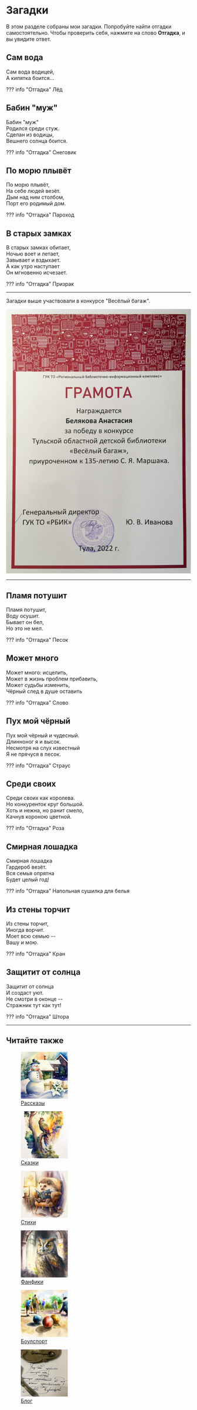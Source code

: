 # Загадки

В этом разделе собраны мои загадки. Попробуйте найти отгадки самостоятельно. Чтобы проверить себя, нажмите на слово **Отгадка**, и вы увидите ответ.

## Сам вода

Сам вода водицей,  
А кипятка боится...

??? info "Отгадка"
    Лёд

## Бабин "муж"

Бабин "муж"  
Родился среди стуж.  
Сделан из водицы,  
Вешнего солнца боится.

??? info "Отгадка"
    Снеговик

## По морю плывёт

По морю плывёт,  
На себе людей везёт.  
Дым над ним столбом,  
Порт его родимый дом.

??? info "Отгадка"
    Пароход

## В старых замках

В старых замках обитает,  
Ночью воет и летает,  
Завывает и вздыхает.  
А как утро наступает  
Он мгновенно исчезает.

??? info "Отгадка"
    Призрак

***

Загадки выше участвовали в конкурсе "Весёлый багаж".

![Грамота](images/achievements/gramota.jpg)

***

## Пламя потушит

Пламя потушит,  
Воду осушит.  
Бывает он бел,  
Но это не мел.

??? info "Отгадка"
    Песок

## Может много

Может много: исцелить,  
Может в жизнь проблем прибавить,  
Может судьбы изменить,  
Чёрный след в душе оставить

??? info "Отгадка"
    Слово

## Пух мой чёрный

Пух мой чёрный и чудесный.  
Длинноног я и высок.  
Несмотря на слух известный  
Я не прячуся в песок.

??? info "Отгадка"
    Страус

## Среди своих

Среди своих как королева.  
Но конкуренток круг большой.  
Хоть и нежна, но ранит смело,  
Качнув короною цветной.

??? info "Отгадка"
    Роза

## Смирная лошадка

Смирная лошадка  
Гардероб везёт.  
Вся семья опрятна  
Будет целый год!

??? info "Отгадка"
    Напольная сушилка для белья

## Из стены торчит

Из стены торчит,  
Иногда ворчит.  
Моет всю семью --  
Вашу и мою.

??? info "Отгадка"
    Кран

## Защитит от солнца

Защитит от солнца  
И создаст уют.  
Не смотри в оконце --  
Стражник тут как тут!

??? info "Отгадка"
    Штора

***

## Читайте также

<div class="figures-wrapper">

<div class="menu-figures">
<a href="../stories">
<figure><img class="menu-img" width="128" height="128" src="../images/small/snowman.jpg" />
<figcaption>Рассказы</figcaption>
</figure></a>
</div>

<div class="menu-figures">
<a href="../tales">
<figure><img class="menu-img" width="128" height="128" src="../images/small/bird-princess.jpg" />
<figcaption>Сказки</figcaption>
</figure></a>
</div>

<div class="menu-figures">
<a href="../poems">
<figure><img class="menu-img" width="128" height="128" src="../images/small/dad-hedgehog.jpg" />
<figcaption>Стихи</figcaption>
</figure></a>
</div>

<div class="menu-figures">
<a href="../fanfics">
<figure><img class="menu-img" width="128" height="128" src="../images/small/filiamon.jpg" />
<figcaption>Фанфики</figcaption>
</figure></a>
</div>

<div class="menu-figures">
<a href="../boulsport">
<figure><img class="menu-img" width="128" height="128" src="../images/small/boulsport.jpg" />
<figcaption>Боулспорт</figcaption>
</figure></a>
</div>

<div class="menu-figures">
<a href="../blog">
<figure><img class="menu-img" width="128" height="128" src="../images/small/quote.jpg" />
<figcaption>Блог</figcaption>
</figure></a>
</div>

</div>
